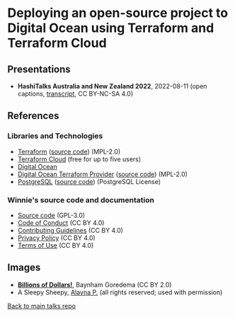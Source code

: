 # Deploying an open-source project to Digital Ocean using Terraform and Terraform Cloud

## Presentations

- **HashiTalks Australia and New Zealand 2022**, 2022-08-11 (open captions, [transcript](transcript.md), CC BY-NC-SA 4.0)

## References

### Libraries and Technologies

* [Terraform](https://www.hashicorp.com/products/terraform) ([source code](https://github.com/hashicorp/terraform)) (MPL-2.0)
* [Terraform Cloud](https://app.terraform.io) (free for up to five users)
* [Digital Ocean](https://www.digitalocean.com/)
* [Digital Ocean Terraform Provider](https://registry.terraform.io/providers/digitalocean/digitalocean/latest) ([source code](https://github.com/digitalocean/terraform-provider-digitalocean)) (MPL-2.0)
* [PostgreSQL](https://www.postgresql.org/) ([source code](https://doxygen.postgresql.org/)) (PostgreSQL License)

### Winnie's source code and documentation

* [Source code](https://github.com/aigeroni/Winnie_Bot) (GPL-3.0)
* [Code of Conduct](https://github.com/aigeroni/Winnie_Bot/blob/main-2.0/CODE_OF_CONDUCT.md) (CC BY 4.0)
* [Contributing Guidelines](https://github.com/aigeroni/Winnie_Bot/blob/main-2.0/CONTRIBUTING.md) (CC BY 4.0)
* [Privacy Policy](https://github.com/aigeroni/Winnie_Bot/blob/main-2.0/PRIVACY.md) (CC BY 4.0)
* [Terms of Use](https://github.com/aigeroni/Winnie_Bot/wiki/Winnie_Bot-Terms-of-Use) (CC BY 4.0)

## Images

* [**Billions of Dollars!**](https://tinyurl.com/osc-terraform10), Baynham Goredema (CC BY 2.0)
* A Sleepy Sheepy, [Alayna P.](https://wheretofind.me/@fluttergirly) (all rights reserved; used with permission)

[Back to main talks repo](https://github.com/lisushka/talks)
